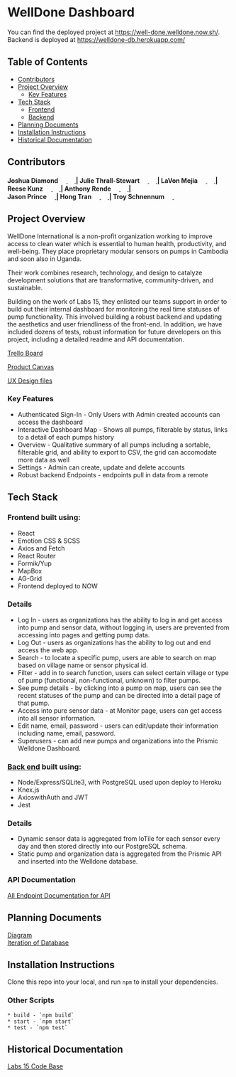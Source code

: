 # WellDone Dashboard

You can find the deployed project at https://well-done.welldone.now.sh/.
<br> Backend is deployed at https://welldone-db.herokuapp.com/ 

## Table of Contents
- [Contributors](https://github.com/labs17-WellDone/frontend_new/tree/mini-master#contributors)
- [Project Overview](https://github.com/labs17-WellDone/frontend_new/tree/mini-master#project-overview)
  - [Key Features](https://github.com/labs17-WellDone/frontend_new/tree/mini-master#key-features)
- [Tech Stack](https://github.com/labs17-WellDone/frontend_new/tree/mini-master#tech-stack)
  - [Frontend](https://github.com/labs17-WellDone/frontend_new/tree/mini-master#frontend-built-using)
  - [Backend](https://github.com/labs17-WellDone/frontend_new/tree/mini-master#back-end-built-using)
- [Planning Documents](https://github.com/labs17-WellDone/frontend_new/tree/mini-master#planning-documents)
- [Installation Instructions](https://github.com/labs17-WellDone/frontend_new/tree/mini-master#installation-instructions)
- [Historical Documentation](https://github.com/labs17-WellDone/frontend_new/tree/mini-master#historical-documentation)

## Contributors
#### Joshua Diamond [<img src="https://github.com/favicon.ico" width="15"> ](https://github.com/Josh-Diamond) [ <img src="https://static.licdn.com/sc/h/al2o9zrvru7aqj8e1x2rzsrca" width="15"> ](https://www.linkedin.com/in/josh-e-diamond/) |    Julie Thrall-Stewart [<img src="https://github.com/favicon.ico" width="15"> ](https://github.com/juliehtrallstewart) [ <img src="https://static.licdn.com/sc/h/al2o9zrvru7aqj8e1x2rzsrca" width="15"> ](https://www.linkedin.com/in/thralljulie/) |    LaVon Mejia [<img src="https://github.com/favicon.ico" width="15"> ](https://github.com/lavonmejia) [ <img src="https://static.licdn.com/sc/h/al2o9zrvru7aqj8e1x2rzsrca" width="15"> ](https://www.linkedin.com/in/lavonmejia/) |    Reese Kunz	[<img src="https://github.com/favicon.ico" width="15"> ](https://github.com/reesekunz) [ <img src="https://static.licdn.com/sc/h/al2o9zrvru7aqj8e1x2rzsrca" width="15"> ](https://www.linkedin.com/in/reesekunz/) |    Anthony Rende [<img src="https://github.com/favicon.ico" width="15"> ](https://github.com/jazz-code) [ <img src="https://static.licdn.com/sc/h/al2o9zrvru7aqj8e1x2rzsrca" width="15"> ](https://www.linkedin.com/in/anthony-rende/) |    <br>Jason Prince [<img src="https://github.com/favicon.ico" width="15"> ](https://github.com/endersgame1977) |    Hong Tran [<img src="https://github.com/favicon.ico" width="15"> ](https://github.com/Jessiehongtran) [ <img src="https://static.licdn.com/sc/h/al2o9zrvru7aqj8e1x2rzsrca" width="15"> ](https://www.linkedin.com/in/hong-jessie-tran-35970286/) |    Troy Schnennum [<img src="https://github.com/favicon.ico" width="15"> ](https://github.com/TroySchennum) [ <img src="https://static.licdn.com/sc/h/al2o9zrvru7aqj8e1x2rzsrca" width="15"> ](https://www.linkedin.com/in/troyschennum/) 

## Project Overview

WellDone International is a non-profit organization working to improve access to clean water which is essential to human health, productivity, and well-being. They place proprietary modular sensors on pumps in Cambodia and soon also in Uganda.

Their  work combines research, technology, and design to catalyze development solutions that are transformative, community-driven, and sustainable.

Building on the work of Labs 15, they enlisted our teams support in order to build out their internal dashboard for monitoring the real time statuses of pump functionality.  This involved building a robust backend and updating the aesthetics and user friendliness of the front-end.  In addition, we have included dozens of tests, robust information for future developers on this project, including a detailed readme and API documentation.

[Trello Board](https://trello.com/b/BhNi8L2H/labs-17-welldone)

[Product Canvas](https://www.notion.so/2505aad2c6a24aa2bd68c332370bfbfc?v=fcba394b346b46f6a8c2673571dc7151)

[UX Design files](https://www.figma.com/file/VtIl2XiHAPvsDYvmdejQFc/WellDone-Hand-off)


### Key Features

- Authenticated Sign-In - Only Users with Admin created accounts can access the dashboard 
- Interactive Dashboard Map - Shows all pumps, filterable by status, links to a detail of each pumps history 
- Overview - Qualitative summary of all pumps including a sortable, filterable grid, and ability to export to CSV, the grid can accomodate more data as well   
- Settings - Admin can create, update and delete accounts
- Robust backend Endpoints - endpoints pull in data from a remote 

## Tech Stack

### Frontend built using:
- React 
- Emotion CSS & SCSS
- Axios and Fetch
- React Router
- Formik/Yup
- MapBox
- AG-Grid
- Frontend deployed to NOW
### Details
- Log In - users as organizations has the ability to log in and get access into pump and sensor data, without logging in, users are prevented from accessing into pages and getting pump data. 
- Log Out - users as organizations has the ability to log out and end access the web app. 
- Search - to locate a specific pump, users are able to search on map based on village name or sensor physical id. 
- Filter - add in to search function, users can select certain village or type of pump (functional, non-functional, unknown) to filter pumps. 
- See pump details - by clicking into a pump on map, users can see the recent statuses of the pump and can be directed into a detail page of that pump.
- Access into pure sensor data - at Monitor page, users can get access into all sensor information. 
- Edit name, email, password - users can edit/update their information including name, email, password. 
- Superusers - can add new pumps and organizations into the Prismic Welldone Dashboard.

### [Back end](https://github.com/labs17-WellDone/backend) built using:
- Node/Express/SQLite3, with PostgreSQL used upon deploy to Heroku
- Knex.js
- AxioswithAuth and JWT
- Jest
### Details
- Dynamic sensor data is aggregated from IoTile for each sensor every day and then stored directly into our PostgreSQL schema.
- Static pump and organization data is aggregated from the Prismic API and inserted into 
the Welldone database.
### API Documentation
[All Endpoint Documentation for API](https://app.swaggerhub.com/apis-docs/Jessiehongtran/well-done/1.0.0#/Organizations)


## Planning Documents
[Diagram](well-done/src/Images/appStructure.png) <br>
[Iteration of Database](https://app.dbdesigner.net/designer/schema/0-welldone_database_schema-a7343184-1ae8-49cd-83b1-3d37f142bd2e)


## Installation Instructions
Clone this repo into your local, and run `npm` to install your dependencies.

### Other Scripts

    * build - `npm build`
    * start - `npm start`
    * test - `npm test`

## Historical Documentation
[Labs 15 Code Base](https://github.com/labs17-WellDone/frontend_old)
